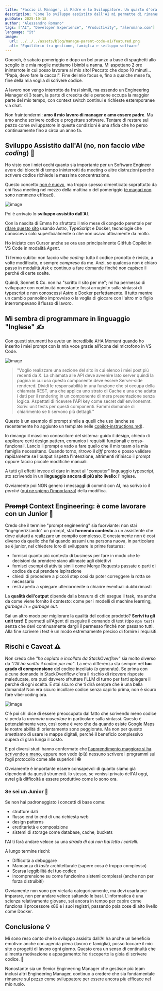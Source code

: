 ```yaml
---
title: "Faccio il Manager, il Padre e lo Sviluppatore. Un quarto d'ora alla volta"
description: "Come lo sviluppo assistito dall'AI mi permette di rimanere sul pezzo dal punto di vista tecnologico a lavoro e sul mio sito personale nonostante context switch continui e tempo limitato. Rischi e benefici."
pubDate: 2025-10-18
author: "Alessandro Romano"
tags: ["AI", "Developer Experience", "Productivity", "aleromano.com"]
language: "it"
image:
  url: ../../../assets/blog/manage-parent-code-ai/featured.png
  alt: "Equilibrio tra gestione, famiglia e sviluppo software"
---
```


Oooooh, è sabato pomeriggio e dopo un bel pranzo a base di spaghetti allo scoglio io e mia moglie mettiamo i bimbi a nanna. Mi aspettano 2 ore ininterrote in cui posso lavorare al mio sito! Peccato che dopo 10 minuti... "Papà, devo fare la cacca!". Fine del mio focus e, fino a qualche mese fa, fine della mia voglia di scrivere codice.

A lavoro non vengo interrotto da frasi simili, ma essendo un Engineering Manager di 3 team, la parte di crescita delle persone occupa la maggior parte del mio tempo, con context switch continui e richieste estemporanee via chat.

Non fraintendermi: __amo il mio lavoro di manager e amo essere padre__. Ma amo anche scrivere codice e progettare software. Tentare di restare sul pezzo come sviluppatore in queste condizioni è una sfida che ho perso continuamente fino a circa un anno fa.

## Sviluppo Assistito dall'AI (no, non faccio _vibe coding_) 🤖

Ho visto con i miei occhi quanto sia importante per un Software Engineer avere dei blocchi di tempo ininterrotti da meeting o altre distrazioni perché scrivere codice richiede la massima concentrazione.

Questo concetto [non è nuovo](https://www.paulgraham.com/makersschedule.html), ma troppo spesso dimenticato soprattutto da chi fissa meeting nel mezzo della mattina o del pomeriggio ([e magari non sono nemmeno efficaci](/posts/it/effective-meetings-agenda)).

![image](../../../assets/blog/manage-parent-code-ai/focus.webp)

Poi è arrivato lo __sviluppo assistito dall'AI__. 

Con la nascita di Emma ho sfruttato il mio mese di congedo parentale per [rifare questo sito](/posts/it/about-this-site) usando Astro, TypeScript e Docker, tecnologie che conoscevo solo superficialmente o che non usavo attivamente da molto.

Ho iniziato con Cursor anche se ora uso principalmente GitHub Copilot in VS Code in modalità _Agent_.

Ti fermo subito: non faccio _vibe coding_: tutto il codice prodotto è rivisto, a volte modificato, e sempre _compreso_ da me.
Anzi, se qualcosa non è chiaro passo in modalità _Ask_ e continuo a fare domande finché non capisco il perché di certe scelte.

Quindi, Sonnet & Co. non ha "scritto il sito per me"; mi ha permesso di sviluppare con continuità nonostante fossi arruginito sulla sintassi di typescript e non conoscessi Astro e Docker perfettamente. Il tutto mentre un cambio pannolino improvviso o la voglia di giocare con l'altro mio figlio interrompevano il flusso di lavoro.

## Mi sembra di programmare in linguaggio "Inglese" ✍️

Con questi strumenti ho avuto un incredibile AHA Moment quando ho inserito i miei prompt con la mia voce grazie all'icona del microfono in VS Code.

![image](../../../assets/blog/manage-parent-code-ai/mic.png)

> "Voglio realizzare una sezione del sito in cui elenco i miei post più recenti da X. La chiamata alle API deve avvenire lato server quindi la pagina in cui uso questo componente deve essere Server-side rendered. Dividi le responsabilità in una funzione che si occupa della chiamata REST, una che applica uno strato di Cache e una che adatta i dati per il rendering in un componente di mera presentazione senza logica. Aspettati di ricevere l'API key come secret dall'environemnt. Scrivi unit tests per questi componenti. Fammi domande di chiarimento se ti servono più dettagli."

Questo è un esempio di prompt simile a quelli che uso (anche se recentemente ho aggiunto un template nelle [copilot-instructions.md](https://github.com/aleromano92/aleromano.com/blob/main/.github/copilot-instructions.md)).

Io rimango il massimo conoscitore del sistema: guido il design, chiedo di applicare certi design pattern, comunico i requisiti funzionali e cross-funzionali. Lancio il prompt e vado a fare quello che il mio team o la mia famiglia necessitano.
Quando torno, ritrovo il *diff* pronto e posso validare rapidamente se l'output rispetta l'intenzione, altrimenti rifinisco il prompt oppure faccio piccole modifiche manuali.

A tutti gli effetti invece di dare in input al "computer" linguaggio typescript, sto scrivendo in un __linguaggio ancora di più alto livello__: l'inglese.

Ovviamente poi NON genero i messaggi di commit con AI, ma scrivo io il *perché* ([qui ne spiego l'importanza](/posts/it/git-commits-why)) della modifica.

## ~~Prompt~~ Context Engineering: è come lavorare con un Junior 🎯

Credo che il termine "prompt engineering" sia fuorviante: non stai "ingegnerizzando" un prompt, stai __fornendo contesto__ a un assistente che deve aiutarti a realizzare un compito complesso.
E onestamente non è così diverso da quello che fai quando assumi una persona nuova, in particolare se è junior, nel chiedere loro di sviluppare le prime features:

- fornisci quanto più contesto di business per fare in modo che le decisioni da prendere siano allineate agli obiettivi
- fornisci esempi di attività simili come Merge Requests passate o parti di codice da cui prendere ispirazione
- chiedi di procedere a piccoli step così da poter correggere la rotta se necessario
- resti aperto a spiegare ulteriormente o chiarire eventuali dubbi rimasti

La __qualità dell'output__ dipende dalla bravura di chi esegue il task, ma anche da come viene fornito il contesto: come per i modelli di machine learning, _garbage in = garbage out_.

Sai un altro modo per migliorare la qualità del codice prodotto? __Scrivi tu gli unit test!__
E permetti all'Agent di eseguire il comando di test (tipo `npm test`) senza che devi continuamente dargli il permesso finché non passano tutti. Alla fine scrivere i test è un modo estremamente preciso di fornire i requisiti.

## Rischi e Caveat ⚠️

Non credo che _"ho copiato e incollato da StackOverflow"_ sia molto diverso da _"l'AI ha scritto il codice per me"_. La vera differenza sta sempre nel __tuo grado di comprensione__ del codice incollato (o generato).
Se prima con alcune domande in StackOverlflow c'era il rischio di ricevere risposte maleducate, ora puoi davvero sfruttare l'LLM di turno per farti spiegare il perché di ogni scelta. E stai sicuro che ti dirà sempre che è una bella domanda!
Non era sicuro incollare codice senza capirlo prima, non è sicuro fare vibe-coding ora.

![image](../../../assets/blog/manage-parent-code-ai/great-question.png)

C'è poi chi dice di essere preoccupato dal fatto che scrivendo meno codice si perda la _memoria muscolare_ in particolare sulla sintassi. 
Questo è potenzialmente vero, così come è vero che da quando esiste Google Maps le nostre abilità di orientamento sono peggiorate. Ma non per questo smettiamo di usare le mappe digitali, perché il beneficio complessivo supera di gran lunga il costo.

E poi diversi studi hanno confermato che [l'apprendimento maggiore si ha scrivendo a mano](https://pmc.ncbi.nlm.nih.gov/articles/PMC11943480/), eppure non vedo (più) nessuno scrivere i programmi sui fogli protocollo come alle superiori! 😁

Ovviamente è importante essere consapevoli di quanto siamo già dipendenti da questi strumenti. Io stesso, se venissi privato dell'AI oggi, avrei già difficoltà a essere produttivo come lo sono ora.

### Se sei un Junior 👶

Se non hai padroneggiato i concetti di base come:

- strutture dati
- flusso end to end di una richiesta web
- design patterns
- ereditarietà e composizione
- sistemi di storage come database, cache, buckets

l'AI ti farà andare veloce su una _strada di cui non hai letto i cartelli_. 

A lungo termine rischi:

- Difficoltà a debuggare
- Mancanza di *taste* architetturale (sapere cosa è troppo complesso)
- Scarsa leggibilità del tuo codice
- Incomprensione su come funzionino sistemi complessi (anche non per forza distruibiti)

Ovviamente non sono per vietarla categoricamente, ma devi usarla per imparare, non per andare veloce saltando le basi. L'informatica è una scienza relativamente giovane, sei ancora in tempo per capire come funziona il processore x86 e i suoi registri, passando poia cose di alto livello come Docker.

## Conclusione 💡

Mi sono reso conto che lo sviluppo assisito dall'AI ha anche un beneficio emotivo: anche con agenda piena (lavoro e famiglia), posso toccare il mio sito o progetti di lavoro ogni giorno. Questo crea un senso di continuità che alimenta motivazione e appagamento: ho riscoperto la gioia di scrivere codice. 🤗

Nonostante sia un Senior Engineering Manager che gestisce più team inclusi altri Engineering Manager, continuo a credere che sia fondamentale rimanere sul pezzo come sviluppatore per essere ancora più efficace nel mio ruolo.
